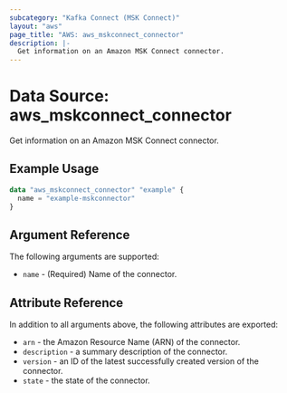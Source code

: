 ```yaml
---
subcategory: "Kafka Connect (MSK Connect)"
layout: "aws"
page_title: "AWS: aws_mskconnect_connector"
description: |-
  Get information on an Amazon MSK Connect connector.
---
```


# Data Source: aws_mskconnect_connector

Get information on an Amazon MSK Connect connector.

## Example Usage

```terraform
data "aws_mskconnect_connector" "example" {
  name = "example-mskconnector"
}
```

## Argument Reference

The following arguments are supported:

* `name` - (Required) Name of the connector.

## Attribute Reference

In addition to all arguments above, the following attributes are exported:

* `arn` - the Amazon Resource Name (ARN) of the connector.
* `description` - a summary description of the connector.
* `version` - an ID of the latest successfully created version of the connector.
* `state` - the state of the connector.

